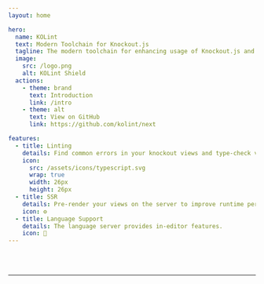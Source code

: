 ```yaml
---
layout: home

hero:
  name: KOLint
  text: Modern Toolchain for Knockout.js
  tagline: The modern toolchain for enhancing usage of Knockout.js and improving runtime performance.
  image:
    src: /logo.png
    alt: KOLint Shield
  actions:
    - theme: brand
      text: Introduction
      link: /intro
    - theme: alt
      text: View on GitHub
      link: https://github.com/kolint/next

features:
  - title: Linting
    details: Find common errors in your knockout views and type-check view with <b>TypeScript</b>.
    icon:
      src: /assets/icons/typescript.svg
      wrap: true
      width: 26px
      height: 26px
  - title: SSR
    details: Pre-render your views on the server to improve runtime performance and SEO.
    icon: ⚙️
  - title: Language Support
    details: The language server provides in-editor features.
    icon: 🔣
---
```


<style>
:root {
  /* from rollupjs.org */
	--vp-home-hero-image-background-image: linear-gradient(
		-45deg,
		hsl(0 100% 60% / 80%),
		hsl(15 100% 60% / 80%) 40%,
		hsl(23 96% 62% / 80%) 45%,
		hsl(0 100% 60% / 80%) 60%,
		hsl(358 58% 47% / 80%)
	);
	--vp-home-hero-image-filter: blur(40px) opacity(0.5);
}

@media (min-width: 640px) {
  :root {
    --vp-home-hero-image-filter: blur(56px) opacity(0.5);
  }
}

@media (min-width: 960px) {
  :root {
    --vp-home-hero-image-filter: blur(68px) opacity(0.5);
  }
}

.image-src {
  scale: 0.8;
  transform-origin: top left;
}
</style>

<br />
<br />
<hr />
<br />
